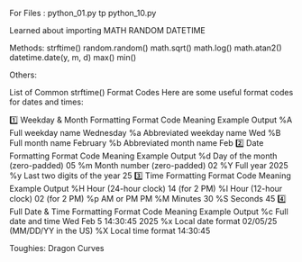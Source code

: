 For Files : python_01.py tp python_10.py

Learned about importing 
MATH
RANDOM 
DATETIME 

Methods: 
strftime()
random.random()
math.sqrt()
math.log()
math.atan2()
datetime.date(y, m, d)
max()
min()


Others: 

List of Common strftime() Format Codes
Here are some useful format codes for dates and times:

1️⃣ Weekday & Month Formatting
Format Code	Meaning	Example Output
%A	Full weekday name	Wednesday
%a	Abbreviated weekday name	Wed
%B	Full month name	February
%b	Abbreviated month name	Feb
2️⃣ Date Formatting
Format Code	Meaning	Example Output
%d	Day of the month (zero-padded)	05
%m	Month number (zero-padded)	02
%Y	Full year	2025
%y	Last two digits of the year	25
3️⃣ Time Formatting
Format Code	Meaning	Example Output
%H	Hour (24-hour clock)	14 (for 2 PM)
%I	Hour (12-hour clock)	02 (for 2 PM)
%p	AM or PM	PM
%M	Minutes	30
%S	Seconds	45
4️⃣ Full Date & Time Formatting
Format Code	Meaning	Example Output
%c	Full date and time	Wed Feb 5 14:30:45 2025
%x	Local date format	02/05/25 (MM/DD/YY in the US)
%X	Local time format	14:30:45


Toughies: Dragon Curves 